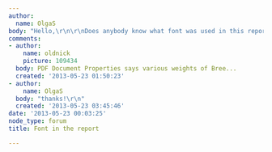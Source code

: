 ```yaml
---
author:
  name: OlgaS
body: "Hello,\r\n\r\nDoes anybody know what font was used in this report? http://www.cnh.bc.ca/wp-content/uploads/2012/10/Intercultural-Book-LPIV-lores-Sept2012.pdf\r\n\r\nThanks,\r\nOlga "
comments:
- author:
    name: oldnick
    picture: 109434
  body: PDF Document Properties says various weights of Bree...
  created: '2013-05-23 01:50:23'
- author:
    name: OlgaS
  body: "thanks!\r\n"
  created: '2013-05-23 03:45:46'
date: '2013-05-23 00:03:25'
node_type: forum
title: Font in the report

---
```

